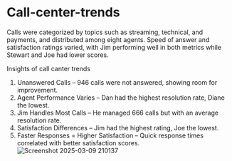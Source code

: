 # Call-center-trends
Calls were categorized by topics such as streaming, technical, and payments, and distributed among eight agents. Speed of answer and satisfaction ratings varied, with Jim performing well in both metrics while Stewart and Joe had lower scores.  

Insights of call canter trends
1. Unanswered Calls – 946 calls were not answered, showing room for improvement.
2. Agent Performance Varies – Dan had the highest resolution rate, Diane the lowest.
3. Jim Handles Most Calls – He managed 666 calls but with an average resolution rate.
4. Satisfaction Differences – Jim had the highest rating, Joe the lowest.
5. Faster Responses = Higher Satisfaction – Quick response times correlated with better satisfaction scores.
   ![Screenshot 2025-03-09 210137](https://github.com/user-attachments/assets/1332c7af-e7ca-4163-97ec-445e0d73aa58)
